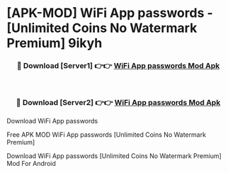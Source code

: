 # [APK-MOD] WiFi App  passwords - [Unlimited Coins No Watermark Premium] 9ikyh



<div align="center">
<h3>🔴 Download [Server1] 👉👉 <a href="https://momento.my/?title=WiFi_App__passwords">WiFi App  passwords Mod Apk</a></h3><br>

<h3>🔴 Download [Server2] 👉👉 <a href="https://momento.my/?title=WiFi_App__passwords">WiFi App  passwords Mod Apk</a></h3>
</div>



Download WiFi App  passwords 

Free APK MOD WiFi App  passwords [Unlimited Coins No Watermark Premium]

Download WiFi App  passwords [Unlimited Coins No Watermark Premium] Mod For Android
